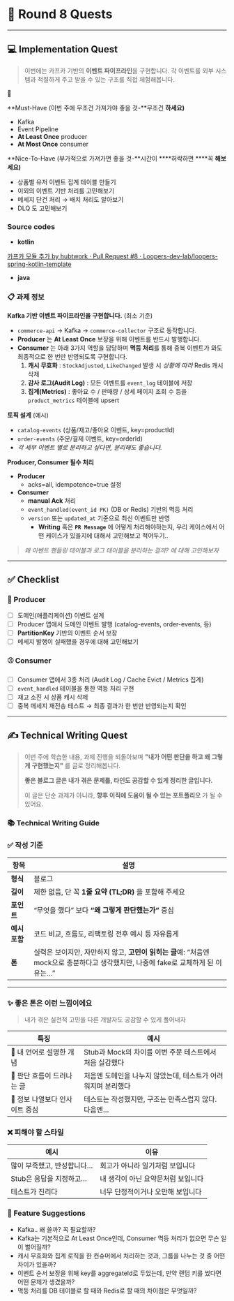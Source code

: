 # 📝 Round 8 Quests

---

## 💻 Implementation Quest

> 이번에는 카프카 기반의 **이벤트 파이프라인**을 구현합니다.
각 이벤트를 외부 시스템과 적절하게 주고 받을 수 있는 구조를 직접 체험해봅니다.
>

<aside>
🎯

**Must-Have (이번 주에 무조건 가져가야 좋을 것-**무조건 ****하세요**)**

- Kafka
- Event Pipeline
- **At Least Once** producer
- **At Most Once** consumer

**Nice-To-Have (부가적으로 가져가면 좋을 것-**시간이 ****허락하면 ****꼭 ****해보세요**)**

- 상품별 유저 이벤트 집계 테이블 만들기
- 이외의 이벤트 기반 처리를 고민해보기
- 메세지 단건 처리 → 배치 처리도 알아보기
- DLQ 도 고민해보기
</aside>

### Source codes

- **kotlin**

[카프카 모듈 추가 by hubtwork · Pull Request #8 · Loopers-dev-lab/loopers-spring-kotlin-template](https://github.com/Loopers-dev-lab/loopers-spring-kotlin-template/pull/8)

- **java**

### 📋 과제 정보

**Kafka 기반 이벤트 파이프라인을 구현합니다.** (최소 기준)

- `commerce-api` → Kafka → `commerce-collector` 구조로 동작합니다.
- **Producer** 는 **At Least Once** 보장을 위해 이벤트를 반드시 발행합니다.
- **Consumer** 는 아래 3가지 역할을 담당하며 **멱등 처리**를 통해 중복 이벤트가 와도 최종적으로 한 번만 반영되도록 구현합니다.
    1. **캐시 무효화** : `StockAdjusted`, `LikeChanged` 발생 시 *상황에 따라* Redis 캐시 삭제
    2. **감사 로그(Audit Log)** : 모든 이벤트를 `event_log` 테이블에 저장
    3. **집계(Metrics)** : 좋아요 수 / 판매량 / 상세 페이지 조회 수 등을 `product_metrics` 테이블에 upsert

**토픽 설계** (예시)

- `catalog-events` (상품/재고/좋아요 이벤트, key=productId)
- `order-events` (주문/결제 이벤트, key=orderId)
- *각 세부 이벤트 별로 분리하고 싶다면, 분리해도 좋습니다.*

**Producer, Consumer 필수 처리**

- **Producer**
    - acks=all, idempotence=true 설정
- **Consumer**
    - **manual Ack** 처리
    - `event_handled(event_id PK)` (DB or Redis) 기반의 멱등 처리
    - `version` 또는 `updated_at` 기준으로 최신 이벤트만 반영
        - **Writing** 혹은 **`PR Message`** 에 어떻게 처리해야하는지, 우리 케이스에서 어떤 케이스가 있을지에 대해서 고민해보고 적어두기..

> *왜 이벤트 핸들링 테이블과 로그 테이블을 분리하는 걸까? 에 대해 고민해보자*
>

---

## ✅ Checklist

### 🎾 Producer

- [ ]  도메인(애플리케이션) 이벤트 설계
- [ ]  Producer 앱에서 도메인 이벤트 발행 (catalog-events, order-events, 등)
- [ ]  **PartitionKey** 기반의 이벤트 순서 보장
- [ ]  메세지 발행이 실패했을 경우에 대해 고민해보기

### ⚾ Consumer

- [ ]  Consumer 앱에서 3종 처리 (Audit Log / Cache Evict / Metrics 집계)
- [ ]  `event_handled` 테이블을 통한 멱등 처리 구현
- [ ]  재고 소진 시 상품 캐시 삭제
- [ ]  중복 메세지 재전송 테스트 → 최종 결과가 한 번만 반영되는지 확인

---

## ✍️ Technical Writing Quest

> 이번 주에 학습한 내용, 과제 진행을 되돌아보며
**"내가 어떤 판단을 하고 왜 그렇게 구현했는지"** 를 글로 정리해봅니다.
>
>
> **좋은 블로그 글은 내가 겪은 문제를, 타인도 공감할 수 있게 정리한 글입니다.**
>
> 이 글은 단순 과제가 아니라, **향후 이직에 도움이 될 수 있는 포트폴리오** 가 될 수 있어요.
>

### 📚 Technical Writing Guide

### ✅ 작성 기준

| 항목 | 설명 |
| --- | --- |
| **형식** | 블로그 |
| **길이** | 제한 없음, 단 꼭 **1줄 요약 (TL;DR)** 을 포함해 주세요 |
| **포인트** | “무엇을 했다” 보다 **“왜 그렇게 판단했는가”** 중심 |
| **예시 포함** | 코드 비교, 흐름도, 리팩토링 전후 예시 등 자유롭게 |
| **톤** | 실력은 보이지만, 자만하지 않고, **고민이 읽히는 글**예: “처음엔 mock으로 충분하다고 생각했지만, 나중에 fake로 교체하게 된 이유는…” |

---

### ✨ 좋은 톤은 이런 느낌이에요

> 내가 겪은 실전적 고민을 다른 개발자도 공감할 수 있게 풀어내자
>

| 특징 | 예시 |
| --- | --- |
| 🤔 내 언어로 설명한 개념 | Stub과 Mock의 차이를 이번 주문 테스트에서 처음 실감했다 |
| 💭 판단 흐름이 드러나는 글 | 처음엔 도메인을 나누지 않았는데, 테스트가 어려워지며 분리했다 |
| 📐 정보 나열보다 인사이트 중심 | 테스트는 작성했지만, 구조는 만족스럽지 않다. 다음엔… |

### ❌ 피해야 할 스타일

| 예시 | 이유 |
| --- | --- |
| 많이 부족했고, 반성합니다… | 회고가 아니라 일기처럼 보입니다 |
| Stub은 응답을 지정하고… | 내 생각이 아닌 요약문처럼 보입니다 |
| 테스트가 진리다 | 너무 단정적이거나 오만해 보입니다 |

### 🎯 Feature Suggestions

- Kafka.. 왜 쓸까? 꼭 필요할까?
- Kafka는 기본적으로 At Least Once인데, Consumer 멱등 처리가 없으면 무슨 일이 벌어질까?
- 캐시 무효화와 집계 로직을 한 컨슈머에서 처리하는 것과, 그룹을 나누는 것 중 어떤 차이가 있을까?
- 이벤트 순서 보장을 위해 key를 aggregateId로 두었는데, 만약 랜덤 키를 썼다면 어떤 문제가 생겼을까?
- 멱등 처리를 DB 테이블로 할 때와 Redis로 할 때의 차이점은 무엇일까?